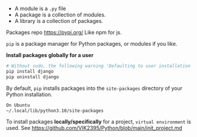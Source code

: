 - A module is a `.py` file
- A package is a collection of modules.
- A library is a collection of packages.

Packages repo https://pypi.org/ Like npm for js.

`pip` is a package manager for Python packages, or modules if you like.

**Install packages globally for a user**
```bash
# Without sudo, the following warning 'Defaulting to user installation because normal site-packages is not writeable'
pip install django
pip uninstall django
```

By default, `pip` installs packages into the `site-packages` directory of your Python installation.

```bash
On Ubuntu
~/.local/lib/python3.10/site-packages
```

To install packages **locally/specifically** for a project, `virtual environment` is used. See https://github.com/VIK2395/Python/blob/main/init_project.md
